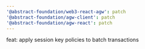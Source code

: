 ```yaml
---
'@abstract-foundation/web3-react-agw': patch
'@abstract-foundation/agw-client': patch
'@abstract-foundation/agw-react': patch
---
```


feat: apply session key policies to batch transactions
